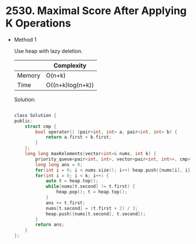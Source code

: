 # 2530. Maximal Score After Applying K Operations 
- Method 1

    Use heap with lazy deletion.

    | |   Complexity  |
    | ----------- | ----------- | 
    |  Memory     | O(n+k) | 
    |      Time       |  O((n+k)log(n+k)) | 


    Solution:

    ``` h

    class Solution {
    public:
        struct cmp {
            bool operator() (pair<int, int> a, pair<int, int> b) {
                return a.first < b.first;
            }
        };
        long long maxKelements(vector<int>& nums, int k) {
            priority_queue<pair<int, int>, vector<pair<int, int>>, cmp> heap;
            long long ans = 0;
            for(int i = 0; i < nums.size(); i++) heap.push({nums[i], i});
            for(int i = 0; i < k; i++) {
                auto t = heap.top();
                while(nums[t.second] != t.first) {
                    heap.pop(); t = heap.top();
                }
                ans += t.first;
                nums[t.second] = (t.first + 2) / 3;
                heap.push({nums[t.second], t.second});
            }
            return ans;
        }
    };

    ```

<!-- - Method 2

    This is another method.

    | |   Complexity  |
    | ----------- | ----------- | 
    |  Memory     | O(n) | 
    |      Time       |  O(n) | 


    Solution:

    ``` h



    ```

- Additional Knowledge:
       
    Here are some additional knowledge.



<br> -->